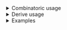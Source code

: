 <details>
<summary>Combinatoric usage</summary>

```no_run
# use std::ffi::OsString;
# use bpaf::*;
#[derive(Debug, Clone)]
# #[allow(dead_code)]
pub struct Options {
    turbo: bool,
    rest: Vec<OsString>,
}

pub fn options() -> OptionParser<Options> {
    let turbo = short('t')
        .long("turbo")
        .help("Engage the turbo mode")
        .switch();
    let rest = any::<OsString>("REST")
        .help("app will pass anything unused to a child process")
        .guard(|x| x != "--help", "keep help")
        .many();
    construct!(Options { turbo, rest }).to_options()
}
```

</details>
<details>
<summary>Derive usage</summary>

```no_run
# use std::ffi::OsString;
# use bpaf::*;
#[derive(Debug, Clone, Bpaf)]
# #[allow(dead_code)]
#[bpaf(options)]
pub struct Options {
    #[bpaf(short, long)]
    /// Engage the turbo mode
    turbo: bool,
    #[bpaf(any("REST"), guard(not_help, "keep help"), many)]
    /// app will pass anything unused to a child process
    rest: Vec<OsString>,
}

fn not_help(s: &OsString) -> bool {
    s != "--help"
}
```

</details>
<details>
<summary>Examples</summary>


Capture `--turbo` flag for internal use and return everything else as is so it can be passed
to some other program. Anything except for `--turbo` here and in following examples is
consumed by `any`
```console
% app --turbo git commit -m "hello world"
Options { turbo: true, rest: ["git", "commit", "-m", "hello world"] }
```

Or just capture and return everything
```console
% app git commit -m "hello world"
Options { turbo: false, rest: ["git", "commit", "-m", "hello world"] }
```

Doesn't have to be in order either
```console
% app git commit -m="hello world" --turbo
Options { turbo: true, rest: ["git", "commit", "-m=hello world"] }
```

You can keep `--help` working, but you need to add extra `guard` for that
```console
% app --turbo --help
Usage: [-t] <REST>...

Available positional items:
    <REST>  app will pass anything unused to a child process

Available options:
    -t, --turbo  Engage the turbo mode
    -h, --help   Prints help information
```

</details>
